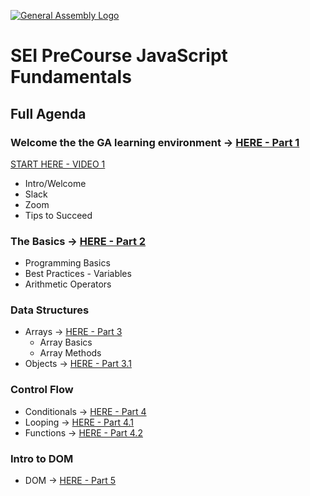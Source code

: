 [![General Assembly Logo](https://camo.githubusercontent.com/1a91b05b8f4d44b5bbfb83abac2b0996d8e26c92/687474703a2f2f692e696d6775722e636f6d2f6b6538555354712e706e67)](https://generalassemb.ly)


# SEI PreCourse JavaScript Fundamentals

## Full Agenda

### Welcome the the GA learning environment -> [HERE - Part 1](./sections/part1.md)
[START HERE - VIDEO 1](https://generalassembly.zoom.us/rec/share/mVCTsEKTM8Tdb1LXnAjKHID5Piikvenu5_r7jLDWE-xAAV-sV1GO494_5nufYdpT.a2VuGdBGYsI5X5xX?startTime=1706649835000)
- Intro/Welcome
- Slack 
- Zoom
- Tips to Succeed

### The Basics -> [HERE - Part 2](./sections/part2.md)
- Programming Basics
- Best Practices - Variables
- Arithmetic Operators

### Data Structures
- Arrays -> [HERE - Part 3](./sections/part3.md)
    - Array Basics
    - Array Methods
- Objects -> [HERE - Part 3.1](./sections/part3.1.md)

### Control Flow
- Conditionals -> [HERE - Part 4](./sections/part4.md)
- Looping -> [HERE - Part 4.1](./sections/part4.1.md)
- Functions -> [HERE - Part 4.2](./sections/part4.2.md)

### Intro to DOM
- DOM -> [HERE - Part 5](./sections/part5.md)

